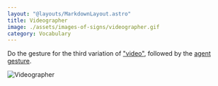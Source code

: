 ```yaml
---
layout: "@layouts/MarkdownLayout.astro"
title: Videographer
image: ./assets/images-of-signs/videographer.gif
category: Vocabulary
---
```


Do the gesture for the third variation of ["video"](./video#variation-3),
followed by the [agent gesture](../resources/definitions#agent-gesture).

![Videographer](@signs/videographer.gif)
